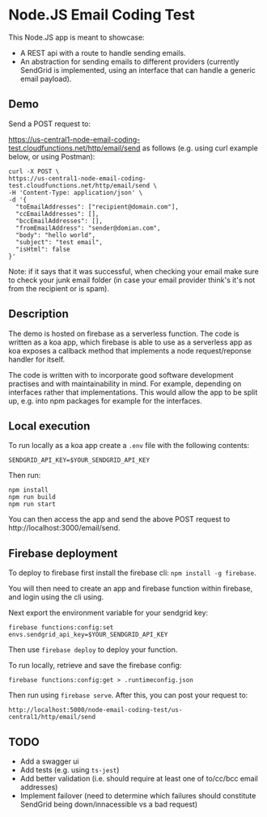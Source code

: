 # Node.JS Email Coding Test

This Node.JS app is meant to showcase:

- A REST api with a route to handle sending emails.
- An abstraction for sending emails to different providers (currently SendGrid is implemented, using an interface that can handle a generic email payload).

## Demo

Send a POST request to:

https://us-central1-node-email-coding-test.cloudfunctions.net/http/email/send as follows (e.g. using curl example below, or using Postman):

```
curl -X POST \
https://us-central1-node-email-coding-test.cloudfunctions.net/http/email/send \
-H 'Content-Type: application/json' \
-d '{
  "toEmailAddresses": ["recipient@domain.com"],
  "ccEmailAddresses": [],
  "bccEmailAddresses": [],
  "fromEmailAddress": "sender@domian.com",
  "body": "hello world",
  "subject": "test email",
  "isHtml": false
}'
```

Note: if it says that it was successful, when checking your email make sure to check your junk email folder (in case your email provider think's it's not from the recipient or is spam).

## Description

The demo is hosted on firebase as a serverless function. The code is written as a koa app, which firebase is able to use as a serverless app as koa exposes a callback method that implements a node request/reponse handler for itself.

The code is written with to incorporate good software development practises and with maintainability in mind. For example, depending on interfaces rather that implementations. This would allow the app to be split up, e.g. into npm packages for example for the interfaces.

## Local execution

To run locally as a koa app create a `.env` file with the following contents:

```
SENDGRID_API_KEY=$YOUR_SENDGRID_API_KEY
```

Then run:

```
npm install
npm run build
npm run start
```

You can then access the app and send the above POST request to http://localhost:3000/email/send.

## Firebase deployment

To deploy to firebase first install the firebase cli: `npm install -g firebase`.

You will then need to create an app and firebase function within firebase, and login using the cli using.

Next export the environment variable for your sendgrid key:

```
firebase functions:config:set envs.sendgrid_api_key=$YOUR_SENDGRID_API_KEY
```

Then use `firebase deploy` to deploy your function.

To run locally, retrieve and save the firebase config:

```
firebase functions:config:get > .runtimeconfig.json
```

Then run using `firebase serve`. After this, you can post your request to:

`http://localhost:5000/node-email-coding-test/us-central1/http/email/send`

## TODO

- Add a swagger ui
- Add tests (e.g. using `ts-jest`)
- Add better validation (i.e. should require at least one of to/cc/bcc email addresses)
- Implement failover (need to determine which failures should constitute SendGrid being down/innacessible vs a bad request)

